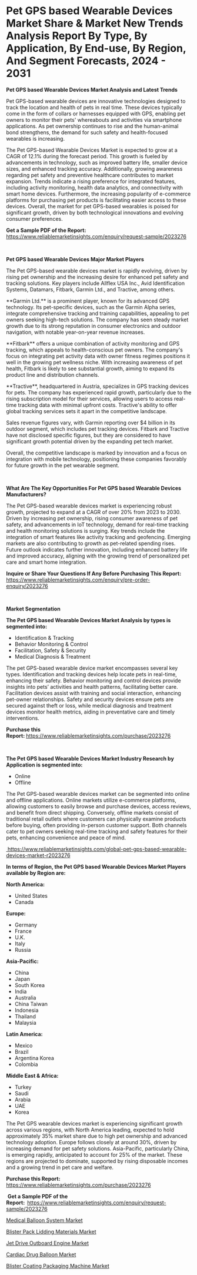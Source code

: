 <p><h1>Pet GPS based Wearable Devices Market Share & Market New Trends Analysis Report By Type, By Application, By End-use, By Region, And Segment Forecasts, 2024 - 2031</h1></p><p><strong>Pet GPS based Wearable Devices Market Analysis and Latest Trends</strong></p>
<p><p>Pet GPS-based wearable devices are innovative technologies designed to track the location and health of pets in real time. These devices typically come in the form of collars or harnesses equipped with GPS, enabling pet owners to monitor their pets' whereabouts and activities via smartphone applications. As pet ownership continues to rise and the human-animal bond strengthens, the demand for such safety and health-focused wearables is increasing.</p><p>The Pet GPS-based Wearable Devices Market is expected to grow at a CAGR of 12.1% during the forecast period. This growth is fueled by advancements in technology, such as improved battery life, smaller device sizes, and enhanced tracking accuracy. Additionally, growing awareness regarding pet safety and preventive healthcare contributes to market expansion. Trends indicate a rising preference for integrated features, including activity monitoring, health data analytics, and connectivity with smart home devices. Furthermore, the increasing popularity of e-commerce platforms for purchasing pet products is facilitating easier access to these devices. Overall, the market for pet GPS-based wearables is poised for significant growth, driven by both technological innovations and evolving consumer preferences.</p></p>
<p><strong>Get a Sample PDF of the Report:&nbsp;</strong> <a href="https://www.reliablemarketinsights.com/enquiry/request-sample/2023276?utm_campaign=1570&utm_medium=2&utm_source=Github&utm_content=ia&utm_term=28102024&utm_id=pet-gps-based-wearable-devices">https://www.reliablemarketinsights.com/enquiry/request-sample/2023276</a></p>
<p>&nbsp;</p>
<p><strong>Pet GPS based Wearable Devices Major Market Players</strong></p>
<p><p>The Pet GPS-based wearable devices market is rapidly evolving, driven by rising pet ownership and the increasing desire for enhanced pet safety and tracking solutions. Key players include Allflex USA Inc., Avid Identification Systems, Datamars, Fitbark, Garmin Ltd., and Tractive, among others. </p><p>**Garmin Ltd.** is a prominent player, known for its advanced GPS technology. Its pet-specific devices, such as the Garmin Alpha series, integrate comprehensive tracking and training capabilities, appealing to pet owners seeking high-tech solutions. The company has seen steady market growth due to its strong reputation in consumer electronics and outdoor navigation, with notable year-on-year revenue increases.</p><p>**Fitbark** offers a unique combination of activity monitoring and GPS tracking, which appeals to health-conscious pet owners. The company's focus on integrating pet activity data with owner fitness regimes positions it well in the growing pet wellness niche. With increasing awareness of pet health, Fitbark is likely to see substantial growth, aiming to expand its product line and distribution channels.</p><p>**Tractive**, headquartered in Austria, specializes in GPS tracking devices for pets. The company has experienced rapid growth, particularly due to the rising subscription model for their services, allowing users to access real-time tracking data with minimal upfront costs. Tractive's ability to offer global tracking services sets it apart in the competitive landscape.</p><p>Sales revenue figures vary, with Garmin reporting over $4 billion in its outdoor segment, which includes pet tracking devices. Fitbark and Tractive have not disclosed specific figures, but they are considered to have significant growth potential driven by the expanding pet tech market.</p><p>Overall, the competitive landscape is marked by innovation and a focus on integration with mobile technology, positioning these companies favorably for future growth in the pet wearable segment.</p></p>
<p>&nbsp;</p>
<p><strong>What Are The Key Opportunities For Pet GPS based Wearable Devices Manufacturers?</strong></p>
<p><p>The Pet GPS-based wearable devices market is experiencing robust growth, projected to expand at a CAGR of over 20% from 2023 to 2030. Driven by increasing pet ownership, rising consumer awareness of pet safety, and advancements in IoT technology, demand for real-time tracking and health monitoring solutions is surging. Key trends include the integration of smart features like activity tracking and geofencing. Emerging markets are also contributing to growth as pet-related spending rises. Future outlook indicates further innovation, including enhanced battery life and improved accuracy, aligning with the growing trend of personalized pet care and smart home integration.</p></p>
<p><strong>Inquire or Share Your Questions If Any Before Purchasing This Report:</strong> <a href="https://www.reliablemarketinsights.com/enquiry/pre-order-enquiry/2023276?utm_campaign=1570&utm_medium=2&utm_source=Github&utm_content=ia&utm_term=28102024&utm_id=pet-gps-based-wearable-devices">https://www.reliablemarketinsights.com/enquiry/pre-order-enquiry/2023276</a></p>
<p>&nbsp;</p>
<p><strong>Market Segmentation</strong></p>
<p><strong>The Pet GPS based Wearable Devices Market Analysis by types is segmented into:</strong></p>
<p><ul><li>Identification & Tracking</li><li>Behavior Monitoring & Control</li><li>Facilitation, Safety & Security</li><li>Medical Diagnosis & Treatment</li></ul></p>
<p><p>The pet GPS-based wearable device market encompasses several key types. Identification and tracking devices help locate pets in real-time, enhancing their safety. Behavior monitoring and control devices provide insights into pets’ activities and health patterns, facilitating better care. Facilitation devices assist with training and social interaction, enhancing pet-owner relationships. Safety and security devices ensure pets are secured against theft or loss, while medical diagnosis and treatment devices monitor health metrics, aiding in preventative care and timely interventions.</p></p>
<p><strong>Purchase this Report:&nbsp;</strong><a href="https://www.reliablemarketinsights.com/purchase/2023276?utm_campaign=1570&utm_medium=2&utm_source=Github&utm_content=ia&utm_term=28102024&utm_id=pet-gps-based-wearable-devices">https://www.reliablemarketinsights.com/purchase/2023276</a></p>
<p>&nbsp;</p>
<p><strong>The Pet GPS based Wearable Devices Market Industry Research by Application is segmented into:</strong></p>
<p><ul><li>Online</li><li>Offline</li></ul></p>
<p><p>The Pet GPS-based wearable devices market can be segmented into online and offline applications. Online markets utilize e-commerce platforms, allowing customers to easily browse and purchase devices, access reviews, and benefit from direct shipping. Conversely, offline markets consist of traditional retail outlets where customers can physically examine products before buying, often providing in-person customer support. Both channels cater to pet owners seeking real-time tracking and safety features for their pets, enhancing convenience and peace of mind.</p></p>
<p><a href="https://www.reliablemarketinsights.com/global-pet-gps-based-wearable-devices-market-r2023276?utm_campaign=1570&utm_medium=2&utm_source=Github&utm_content=ia&utm_term=28102024&utm_id=pet-gps-based-wearable-devices">&nbsp;https://www.reliablemarketinsights.com/global-pet-gps-based-wearable-devices-market-r2023276</a></p>
<p><strong>In terms of Region, the Pet GPS based Wearable Devices Market Players available by Region are:</strong></p>
<p>
    <p> <strong> North America: </strong>
        <ul>
            <li>United States</li>
            <li>Canada</li>
        </ul>
        </p> 
    <p> <strong> Europe: </strong>
        <ul>
            <li>Germany</li>
            <li>France</li>
            <li>U.K.</li>
            <li>Italy</li>
            <li>Russia</li>
        </ul>
        </p> 
    <p> <strong> Asia-Pacific: </strong>
        <ul>
            <li>China</li>
            <li>Japan</li>
            <li>South Korea</li>
            <li>India</li>
            <li>Australia</li>
            <li>China Taiwan</li>
            <li>Indonesia</li>
            <li>Thailand</li>
            <li>Malaysia</li>
        </ul>
        </p> 
    <p> <strong> Latin America: </strong>
        <ul>
            <li>Mexico</li>
            <li>Brazil</li>
            <li>Argentina Korea</li>
            <li>Colombia</li>
        </ul>
        </p> 
    <p> <strong> Middle East & Africa: </strong>
        <ul>
            <li>Turkey</li>
            <li>Saudi</li>
            <li>Arabia</li>
            <li>UAE</li>
            <li>Korea</li>
        </ul>
    </p>
    </p>
<p><p>The Pet GPS wearable devices market is experiencing significant growth across various regions, with North America leading, expected to hold approximately 35% market share due to high pet ownership and advanced technology adoption. Europe follows closely at around 30%, driven by increasing demand for pet safety solutions. Asia-Pacific, particularly China, is emerging rapidly, anticipated to account for 25% of the market. These regions are projected to dominate, supported by rising disposable incomes and a growing trend in pet care and welfare.</p></p>
<p><strong>Purchase this Report: </strong><a href="https://www.reliablemarketinsights.com/purchase/2023276?utm_campaign=1570&utm_medium=2&utm_source=Github&utm_content=ia&utm_term=28102024&utm_id=pet-gps-based-wearable-devices">https://www.reliablemarketinsights.com/purchase/2023276</a></p>
<p>&nbsp;<strong>Get a Sample PDF of the Report:&nbsp;&nbsp;</strong><a href="https://www.reliablemarketinsights.com/enquiry/request-sample/2023276?utm_campaign=1570&utm_medium=2&utm_source=Github&utm_content=ia&utm_term=28102024&utm_id=pet-gps-based-wearable-devices">https://www.reliablemarketinsights.com/enquiry/request-sample/2023276</a></p>
<p><strong></strong></p>
<p><p><a href="https://www.linkedin.com/pulse/navigating-global-medical-balloon-system-market-landscape-trends-jeupe?utm_campaign=1570&utm_medium=2&utm_source=Github&utm_content=ia&utm_term=28102024&utm_id=pet-gps-based-wearable-devices">Medical Balloon System Market</a></p><p><a href="https://www.linkedin.com/pulse/blister-pack-lidding-materials-market-evolution-regional-adaptations-u5kvf?trk=public_post_embed_feed-article-content&utm_campaign=1570&utm_medium=2&utm_source=Github&utm_content=ia&utm_term=28102024&utm_id=pet-gps-based-wearable-devices">Blister Pack Lidding Materials Market</a></p><p><a href="https://www.linkedin.com/pulse/jet-drive-outboard-engine-market-overview-forecast-2024-2031-086rf?trk=public_post_embed_feed-article-content&utm_campaign=1570&utm_medium=2&utm_source=Github&utm_content=ia&utm_term=28102024&utm_id=pet-gps-based-wearable-devices">Jet Drive Outboard Engine Market</a></p><p><a href="https://www.linkedin.com/pulse/top-trends-transforming-cardiac-drug-balloon-market-2024-q85df?trk=public_post_embed_feed-article-content&utm_campaign=1570&utm_medium=2&utm_source=Github&utm_content=ia&utm_term=28102024&utm_id=pet-gps-based-wearable-devices">Cardiac Drug Balloon Market</a></p><p><a href="https://www.linkedin.com/pulse/blister-coating-packaging-machine-market-trends-detailed-yxngf?trk=public_post_embed_feed-article-content&utm_campaign=1570&utm_medium=2&utm_source=Github&utm_content=ia&utm_term=28102024&utm_id=pet-gps-based-wearable-devices">Blister Coating Packaging Machine Market</a></p></p>